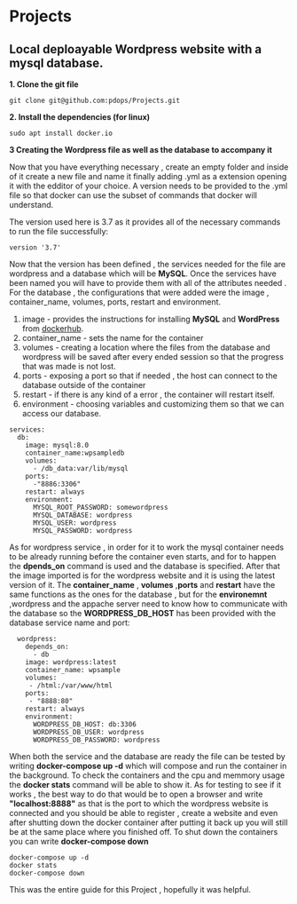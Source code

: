 # Projects
## Local deploayable Wordpress website with a mysql database.

**1. Clone the git file**
```
git clone git@github.com:pdops/Projects.git
```
**2. Install the dependencies (for linux)**
```
sudo apt install docker.io
```
**3 Creating the Wordpress file as well as the database to accompany it**

Now that you have everything necessary , create an empty folder and inside of it create a new file and name it finally adding .yml as a extension opening it with the edditor of your choice. A version needs to be provided to the .yml file so that docker can use the subset of commands that docker will understand.

The version used here is 3.7 as it provides all of the necessary commands to run the file successfully:
```
version '3.7'
```
Now that the version has been defined , the services needed for the file are wordpress and a database which will be **MySQL**. Once the services have been named 
you will have to provide them with all of the attributes needed . For the database , the configurations that were added were the image , container_name, volumes, ports, restart and environment. 
1. image - provides the instructions for installing **MySQL** and **WordPress** from [dockerhub](https://hub.docker.com/).
2. container_name - sets the name for the container
3. volumes - creating a location where the files from the database and wordpress will be saved after every ended session so that the progress that was made is not lost.
4. ports - exposing a port so that if needed , the host can connect to the database outside of the container
5. restart - if there is any kind of a error , the container will restart itself.
6. environment - choosing variables and customizing them so that we can access our database.
```
services:
  db:
    image: mysql:8.0
    container_name:wpsampledb
    volumes:
      - /db_data:var/lib/mysql
    ports:
      -"8886:3306"
    restart: always
    environment:
      MYSQL_ROOT_PASSWORD: somewordpress
      MYSQL_DATABASE: wordpress
      MYSQL_USER: wordpress
      MYSQL_PASSWORD: wordpress
```
As for wordpress service , in order for it to work the mysql container needs to be already running before the container even starts, and for to happen the **dpends_on** command is used and the database is specified. After that the image imported is for the wordpress website and it is using the latest version of it. The **container_name** , **volumes** ,**ports** and **restart** have the same functions as the ones for the database , but for the **environemnt** ,wordpress and the appache server need to know how to communicate with the database so the **WORDPRESS_DB_HOST** has been provided with the database service name and port:
```
  wordpress:
    depends_on:
      - db
    image: wordpress:latest
    container_name: wpsample
    volumes:
     - /html:/var/www/html
    ports:
     - "8888:80"
    restart: always
    environment:
      WORDPRESS_DB_HOST: db:3306
      WORDPRESS_DB_USER: wordpress
      WORDPRESS_DB_PASSWORD: wordpress 
```
When both the service and the database are ready the file can be tested by writing **docker-compose up -d** which will compose and run the container in the background. To check the containers and the cpu and memmory usage the **docker stats** command will be able to show it. As for testing to see if it works , the best way to do that would be to open a browser and write **"localhost:8888"** as that is the port to which the wordpress website is connected and you should be able to register , create a website and even after shutting down the docker container after putting it back up you will still be at the same place where you finished off. To shut down the containers you can write **docker-compose down**
```
docker-compose up -d
docker stats
docker-compose down 
```
This was the entire guide for this Project , hopefully it was helpful.
